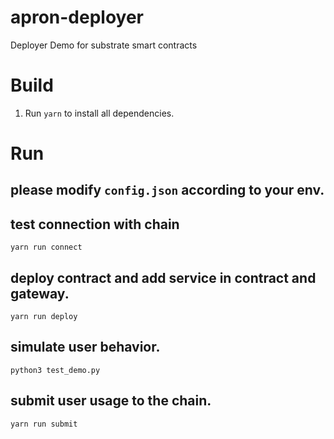 # apron-deployer
Deployer Demo for substrate smart contracts

# Build

1. Run `yarn` to install all dependencies.

# Run
## please modify `config.json` according to your env.

## test connection with chain
`yarn run connect`

## deploy contract and add service in contract and gateway.
`yarn run deploy`

## simulate user behavior. 
`python3 test_demo.py`

## submit user usage to the chain. 
`yarn run submit`
